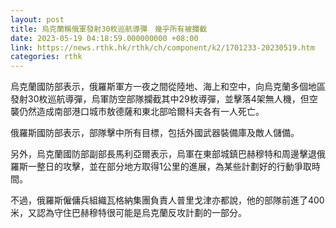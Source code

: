 ```yaml
---
layout: post
title: 烏克蘭稱俄軍發射30枚巡航導彈　幾乎所有被攔截
date: 2023-05-19 04:18:59.000000000 +08:00
link: https://news.rthk.hk/rthk/ch/component/k2/1701233-20230519.htm
categories: rthk
---
```


烏克蘭國防部表示，俄羅斯軍方一夜之間從陸地、海上和空中，向烏克蘭多個地區發射30枚巡航導彈，烏軍防空部隊攔截其中29枚導彈，並擊落4架無人機，但空襲仍然造成南部港口城市敖德薩和東北部哈爾科夫各有一人死亡。

俄羅斯國防部表示，部隊擊中所有目標，包括外國武器裝備庫及敵人儲備。

另外，烏克蘭國防部副部長馬利亞爾表示，烏軍在東部城鎮巴赫穆特和周邊擊退俄羅斯一整日的攻擊，並在部分地方取得1公里的進展，為某些計劃好的行動爭取時間。

不過，俄羅斯僱傭兵組織瓦格納集團負責人普里戈津亦都說，他的部隊前進了400米，又認為守住巴赫穆特很可能是烏克蘭反攻計劃的一部分。
